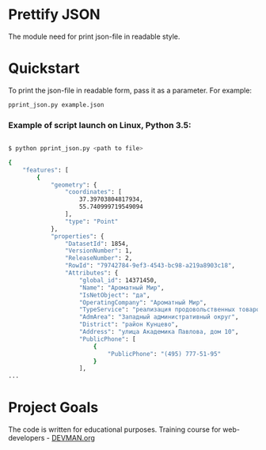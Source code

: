 # Prettify JSON
The module need for print json-file in readable style.

# Quickstart

To print the json-file in readable form, pass it as a parameter.
For example: 
```bash
pprint_json.py example.json
```

### Example of script launch on Linux, Python 3.5:

```bash

$ python pprint_json.py <path to file>

{
    "features": [
        {
            "geometry": {
                "coordinates": [
                    37.39703804817934,
                    55.740999719549094
                ],
                "type": "Point"
            },
            "properties": {
                "DatasetId": 1854,
                "VersionNumber": 1,
                "ReleaseNumber": 2,
                "RowId": "79742784-9ef3-4543-bc98-a219a8903c18",
                "Attributes": {
                    "global_id": 14371450,
                    "Name": "Ароматный Мир",
                    "IsNetObject": "да",
                    "OperatingCompany": "Ароматный Мир",
                    "TypeService": "реализация продовольственных товаров",
                    "AdmArea": "Западный административный округ",
                    "District": "район Кунцево",
                    "Address": "улица Академика Павлова, дом 10",
                    "PublicPhone": [
                        {
                            "PublicPhone": "(495) 777-51-95"
                        }
                    ],
...

```

# Project Goals

The code is written for educational purposes. Training course for web-developers - [DEVMAN.org](https://devman.org)
